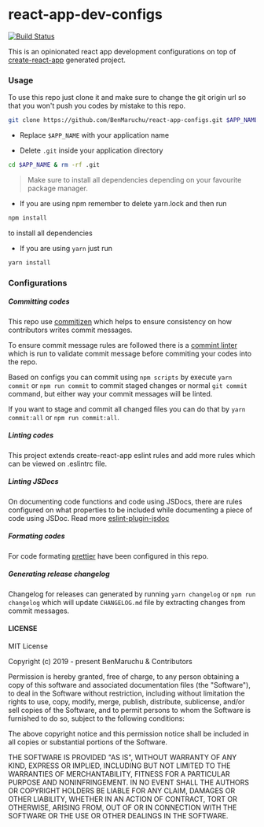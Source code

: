 # react-app-dev-configs

[![Build Status](https://travis-ci.org/BenMaruchu/react-app-dev-configs.svg?branch=master)](https://travis-ci.org/BenMaruchu/react-app-dev-configs)

This is an opinionated react app development configurations on top of [create-react-app](https://github.com/facebook/create-react-app) generated project.

### Usage

To use this repo just clone it and make sure to change the git origin url so that you won't push you codes by mistake to this repo.

```sh
git clone https://github.com/BenMaruchu/react-app-configs.git $APP_NAME
```

- Replace `$APP_NAME` with your application name

- Delete `.git` inside your application directory

```sh
cd $APP_NAME & rm -rf .git
```

> Make sure to install all dependencies depending on your favourite package manager.

- If you are using npm remember to delete yarn.lock and then run

```sh
npm install
```

to install all dependencies

- If you are using `yarn` just run

```sh
yarn install
```

### Configurations

##### Committing codes

This repo use [commitizen](https://github.com/commitizen/cz-cli) which helps to ensure consistency on how contributors writes commit messages.

To ensure commit message rules are followed there is a [commint linter](https://github.com/conventional-changelog/commitlint) which is run to validate commit message before commiting your codes into the repo.

Based on configs you can commit using `npm scripts` by execute `yarn commit` or `npm run commit` to commit staged changes or normal `git commit` command, but either way your commit messages will be linted.

If you want to stage and commit all changed files you can do that by `yarn commit:all` or `npm run commit:all`.

##### Linting codes

This project extends create-react-app eslint rules and add more rules which can be viewed on .eslintrc file.

##### Linting JSDocs

On documenting code functions and code using JSDocs, there are rules configured on what properties to be included while documenting a piece of code using JSDoc. Read more [eslint-plugin-jsdoc](https://github.com/gajus/eslint-plugin-jsdoc)

##### Formating codes

For code formating [prettier](https://github.com/prettier/prettier) have been configured in this repo.

##### Generating release changelog

Changelog for releases can generated by running `yarn changelog` or `npm run changelog` which will update `CHANGELOG.md` file by extracting changes from commit messages.

#### LICENSE

MIT License

Copyright (c) 2019 - present BenMaruchu & Contributors

Permission is hereby granted, free of charge, to any person obtaining a copy of this software and associated documentation files (the "Software"), to deal in the Software without restriction, including without limitation the rights to use, copy, modify, merge, publish, distribute, sublicense, and/or sell copies of the Software, and to permit persons to whom the Software is furnished to do so, subject to the following conditions:

The above copyright notice and this permission notice shall be included in all copies or substantial portions of the Software.

THE SOFTWARE IS PROVIDED "AS IS", WITHOUT WARRANTY OF ANY KIND, EXPRESS OR IMPLIED, INCLUDING BUT NOT LIMITED TO THE WARRANTIES OF MERCHANTABILITY, FITNESS FOR A PARTICULAR PURPOSE AND NONINFRINGEMENT. IN NO EVENT SHALL THE AUTHORS OR COPYRIGHT HOLDERS BE LIABLE FOR ANY CLAIM, DAMAGES OR OTHER LIABILITY, WHETHER IN AN ACTION OF CONTRACT, TORT OR OTHERWISE, ARISING FROM, OUT OF OR IN CONNECTION WITH THE SOFTWARE OR THE USE OR OTHER DEALINGS IN THE SOFTWARE.
